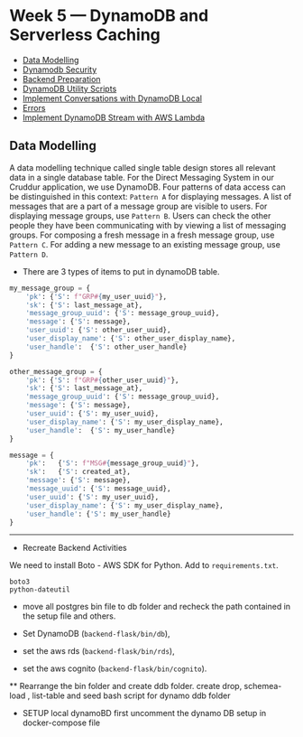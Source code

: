 # Week 5 — DynamoDB and Serverless Caching

- [Data Modelling](#data-modelling)
- [Dynamodb Security](#Dynamodb-Security)
- [Backend Preparation](#backend-preparation)
- [DynamoDB Utility Scripts](#dynamodb-utility-scripts)
- [Implement Conversations with DynamoDB Local](#implement-conversations-with-dynamodb-local)
- [Errors](#Errors)
- [Implement DynamoDB Stream with AWS Lambda](#implement-dynamodb-stream-with-aws-lambda)


## Data Modelling
A data modelling technique called single table design stores all relevant data in a single database table. For the Direct Messaging System in our Cruddur application, we use DynamoDB. Four patterns of data access can be distinguished in this context:
`Pattern A` for displaying messages. A list of messages that are a part of a message group are visible to users. For displaying message groups, use `Pattern B`. Users can check the other people they have been communicating with by viewing a list of messaging groups. For composing a fresh message in a fresh message group, use `Pattern C`. For adding a new message to an existing message group, use `Pattern D`.

- There are 3 types of items to put in dynamoDB table.

```python
my_message_group = {
    'pk': {'S': f"GRP#{my_user_uuid}"},
    'sk': {'S': last_message_at},
    'message_group_uuid': {'S': message_group_uuid},
    'message': {'S': message},
    'user_uuid': {'S': other_user_uuid},
    'user_display_name': {'S': other_user_display_name},
    'user_handle':  {'S': other_user_handle}
}

other_message_group = {
    'pk': {'S': f"GRP#{other_user_uuid}"},
    'sk': {'S': last_message_at},
    'message_group_uuid': {'S': message_group_uuid},
    'message': {'S': message},
    'user_uuid': {'S': my_user_uuid},
    'user_display_name': {'S': my_user_display_name},
    'user_handle':  {'S': my_user_handle}
}

message = {
    'pk':   {'S': f"MSG#{message_group_uuid}"},
    'sk':   {'S': created_at},
    'message': {'S': message},
    'message_uuid': {'S': message_uuid},
    'user_uuid': {'S': my_user_uuid},
    'user_display_name': {'S': my_user_display_name},
    'user_handle': {'S': my_user_handle}
}
```
** **

- Recreate Backend Activities

We need to install Boto - AWS SDK for Python. Add to ```requirements.txt```.

```
boto3	
python-dateutil
```
- move all postgres bin file to db folder and recheck the path contained in the setup file and others.
- Set DynamoDB (`backend-flask/bin/db`), 

- set the  aws rds (`backend-flask/bin/rds`),

- set the aws cognito  (`backend-flask/bin/cognito`).

** Rearrange the bin folder and create ddb folder. create drop, schemea-load , list-table and seed bash script for dynamo ddb folder

- SETUP local dynamoBD 
first uncomment the dynamo DB setup in docker-compose file